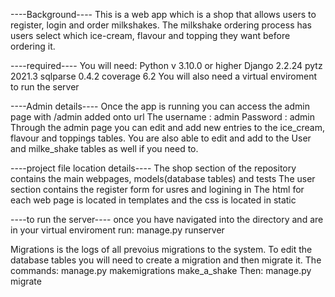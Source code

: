----Background----
This is a web app which is a shop that allows users to register, login and order milkshakes.
The milkshake ordering process has users select which ice-cream, flavour and topping they want before ordering it.


----required----
You will need:
Python v 3.10.0 or higher
Django 2.2.24
pytz 2021.3
sqlparse 0.4.2
coverage 6.2
You will also need a virtual enviroment to run the server


----Admin details----
Once the app is running you can access the admin page with /admin added onto url
The username : admin 
Password : admin
Through the admin page you can edit and add new entries to the ice_cream, flavour and toppings tables.
You are also able to edit and add to the User and milke_shake tables as well if you need to.


----project file location details----
The shop section of the repository contains the main webpages, models(database tables) and tests
The user section contains the register form for usres and logining in
The html for each web page is located in templates and the css is located in static


----to run the server----
once you have navigated into the directory and are in your virtual enviroment run:
manage.py runserver


Migrations is the logs of all prevoius migrations to the system. To edit the database tables you will need to create a migration and then migrate it.
The commands:
manage.py makemigrations make_a_shake
Then:
manage.py migrate



